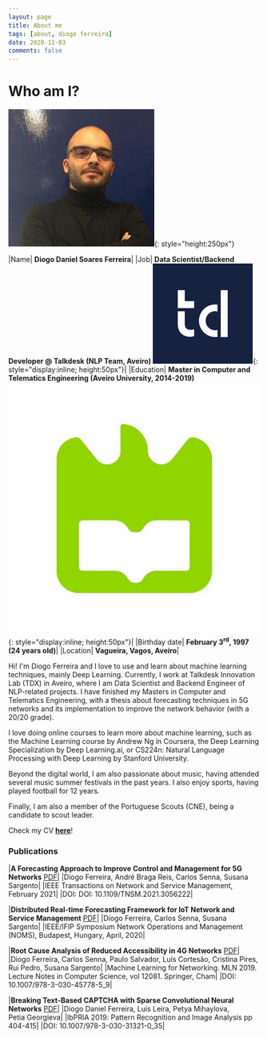 ```yaml
---
layout: page
title: About me
tags: [about, diogo ferreira]
date: 2020-11-03
comments: false
---
```


# Who am I?

![me](../assets/img/me.png "me"){: style="height:250px"}

|Name| **Diogo Daniel Soares Ferreira**|
|Job| **Data Scientist/Backend Developer @ Talkdesk (NLP Team, Aveiro)** ![UA_Logo](../assets/img/talkdesk_logo_2.png "Talkdesk Logo"){: style="display:inline; height:50px"}|
|Education| **Master in Computer and Telematics Engineering (Aveiro University, 2014-2019)** ![UA_Logo](../assets/img/ua_logo_3.jpg "UA Logo"){: style="display:inline; height:50px"}|
|Birthday date| **February 3<sup>rd</sup>, 1997 (24 years old)**|
|Location| **Vagueira, Vagos, Aveiro**|

Hi! I'm Diogo Ferreira and I love to use and learn about machine learning techniques, mainly Deep Learning. Currently, I work at Talkdesk Innovation Lab (TDX) in Aveiro, where I am Data Scientist and Backend Engineer of NLP-related projects. I have finished my Masters in Computer and Telematics Engineering, with a thesis about forecasting techniques in 5G networks and its implementation to improve the network behavior (with a 20/20 grade).

I love doing online courses to learn more about machine learning, such as the Machine Learning course by Andrew Ng in Coursera, the Deep Learning Specialization by Deep Learning.ai, or CS224n: Natural Language Processing with Deep Learning by Stanford University.

Beyond the digital world, I am also passionate about music, having attended several music summer festivals in the past years. I also enjoy sports, having played football for 12 years.

Finally, I am also a member of the Portuguese Scouts (CNE), being a candidate to scout leader.

Check my CV **[here](../assets/pdf/CV.pdf)**!


### Publications

|**A Forecasting Approach to Improve Control and Management for 5G Networks** [PDF](../assets/pdf/paper4.pdf)|
|Diogo Ferreira, André Braga Reis, Carlos Senna, Susana Sargento|
|IEEE Transactions on Network and Service Management, February 2021|
|DOI: DOI: 10.1109/TNSM.2021.3056222|

|**Distributed Real-time Forecasting Framework for IoT Network and Service Management** [PDF](../assets/pdf/paper3.pdf)|
|Diogo Ferreira, Carlos Senna, Susana Sargento|
|IEEE/IFIP Symposium Network Operations and Management (NOMS), Budapest, Hungary, April, 2020|

|**Root Cause Analysis of Reduced Accessibility in 4G Networks** [PDF](../assets/pdf/paper2.pdf)|
|Diogo Ferreira, Carlos Senna, Paulo Salvador, Luís Cortesão, Cristina Pires, Rui Pedro, Susana Sargento|
|Machine Learning for Networking. MLN 2019. Lecture Notes in Computer Science, vol 12081. Springer, Cham|
|DOI: 10.1007/978-3-030-45778-5_9|

|**Breaking Text-Based CAPTCHA with Sparse Convolutional Neural Networks** [PDF](../assets/pdf/paper.pdf)|
|Diogo Daniel Ferreira, Luís Leira, Petya Mihaylova, Petia Georgieva|
|IbPRIA 2019: Pattern Recognition and Image Analysis pp 404-415|
|DOI: 10.1007/978-3-030-31321-0_35|


